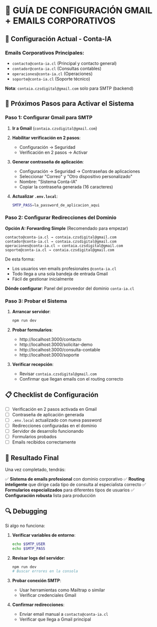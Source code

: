 # 🚀 GUÍA DE CONFIGURACIÓN GMAIL + EMAILS CORPORATIVOS

## 📧 Configuración Actual - Conta-IA

### Emails Corporativos Principales:
- `contacto@conta-ia.cl` (Principal y contacto general)
- `contador@conta-ia.cl` (Consultas contables)
- `operaciones@conta-ia.cl` (Operaciones)
- `soporte@conta-ia.cl` (Soporte técnico)

**Nota**: `contaia.czsdigital@gmail.com` solo para SMTP (backend)

## 🔧 Próximos Pasos para Activar el Sistema

### Paso 1: Configurar Gmail para SMTP

1. **Ir a Gmail** (`contaia.czsdigital@gmail.com`)

2. **Habilitar verificación en 2 pasos**:
   - Configuración → Seguridad
   - Verificación en 2 pasos → Activar

3. **Generar contraseña de aplicación**:
   - Configuración → Seguridad → Contraseñas de aplicaciones
   - Seleccionar "Correo" y "Otro dispositivo personalizado"
   - Nombre: "Sistema Conta-IA"
   - Copiar la contraseña generada (16 caracteres)

4. **Actualizar `.env.local`**:
   ```bash
   SMTP_PASS=la_password_de_aplicacion_aqui
   ```

### Paso 2: Configurar Redirecciones del Dominio

**Opción A: Forwarding Simple** (Recomendado para empezar)
```
contacto@conta-ia.cl → contaia.czsdigital@gmail.com
contador@conta-ia.cl → contaia.czsdigital@gmail.com
operaciones@conta-ia.cl → contaia.czsdigital@gmail.com
soporte@conta-ia.cl → contaia.czsdigital@gmail.com
```

De esta forma:
- Los usuarios ven emails profesionales `@conta-ia.cl`
- Todo llega a una sola bandeja de entrada Gmail
- Fácil de gestionar inicialmente

**Dónde configurar**: Panel del proveedor del dominio `conta-ia.cl`

### Paso 3: Probar el Sistema

1. **Arrancar servidor**:
   ```bash
   npm run dev
   ```

2. **Probar formularios**:
   - http://localhost:3000/contacto
   - http://localhost:3000/solicitar-demo
   - http://localhost:3000/consulta-contable
   - http://localhost:3000/soporte

3. **Verificar recepción**:
   - Revisar `contaia.czsdigital@gmail.com`
   - Confirmar que llegan emails con el routing correcto

## 📋 Checklist de Configuración

- [ ] Verificación en 2 pasos activada en Gmail
- [ ] Contraseña de aplicación generada
- [ ] `.env.local` actualizado con nueva password
- [ ] Redirecciones configuradas en el dominio
- [ ] Servidor de desarrollo funcionando
- [ ] Formularios probados
- [ ] Emails recibidos correctamente

## 🎯 Resultado Final

Una vez completado, tendrás:

✅ **Sistema de emails profesional** con dominio corporativo
✅ **Routing inteligente** que dirige cada tipo de consulta al especialista correcto
✅ **Formularios especializados** para diferentes tipos de usuarios
✅ **Configuración robusta** lista para producción

## 🔍 Debugging

Si algo no funciona:

1. **Verificar variables de entorno**:
   ```bash
   echo $SMTP_USER
   echo $SMTP_PASS
   ```

2. **Revisar logs del servidor**:
   ```bash
   npm run dev
   # Buscar errores en la consola
   ```

3. **Probar conexión SMTP**:
   - Usar herramientas como Mailtrap o similar
   - Verificar credenciales Gmail

4. **Confirmar redirecciones**:
   - Enviar email manual a `contacto@conta-ia.cl`
   - Verificar que llega a Gmail principal
